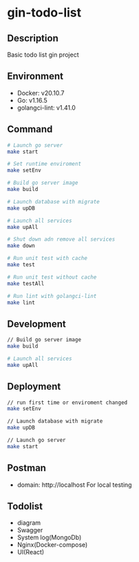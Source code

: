 # gin-todo-list

## Description

Basic todo list gin project

## Environment

- Docker: v20.10.7
- Go: v1.16.5
- golangci-lint: v1.41.0

## Command

```bash
# Launch go server
make start

# Set runtime enviroment
make setEnv

# Build go server image
make build

# Launch database with migrate
make upDB

# Launch all services
make upAll

# Shut down adn remove all services
make down

# Run unit test with cache
make test

# Run unit test without cache
make testAll

# Run lint with golangci-lint
make lint
```

## Development

```bash
// Build go server image
make build

# Launch all services
make upAll
```


## Deployment

```bash
// run first time or enviroment changed
make setEnv

// Launch database with migrate
make upDB

// Launch go server
make start
```

## Postman

- domain: http://localhost
For local testing

## Todolist

- diagram
- Swagger
- System log(MongoDb)
- Nginx(Docker-compose)
- UI(React)
